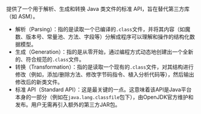 提供了一个用于解析、生成和转换 Java 类文件的标准 API，旨在替代第三方库（如 ASM）。
+ 解析（Parsing）：指的是读取一个已编译的`.class`文件，并将其内容（如魔数、版本号、常量池、方法、字段等）分解成程序可以理解和操作的结构化数据模型。
+ 生成（Generation）：指的是从零开始，通过编程方式动态地创建出一个全新的、符合规范的`.class`文件。
+ 转换（Transformation）：指的是读取一个现有的`.class`文件，对其结构进行修改（例如，添加/删除方法、修改字节码指令、植入分析代码等），然后输出修改后的新类文件。
+ 标准 API（Standard API）：这是最关键的一点。这意味着该API是Java平台本身的一部分（例如在`java.lang.classfile`包下），由OpenJDK官方维护和发布。用户无需再引入额外的第三方JAR包。